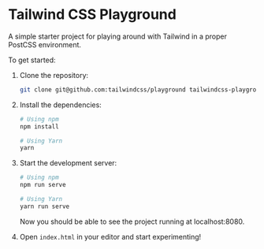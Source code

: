 # Tailwind CSS Playground

A simple starter project for playing around with Tailwind in a proper PostCSS environment.

To get started:

1. Clone the repository:

    ```bash
    git clone git@github.com:tailwindcss/playground tailwindcss-playground
    ```

2. Install the dependencies:

    ```bash
    # Using npm
    npm install

    # Using Yarn
    yarn
    ```

3. Start the development server:

    ```bash
    # Using npm
    npm run serve

    # Using Yarn
    yarn run serve
    ```

    Now you should be able to see the project running at localhost:8080.

4. Open `index.html` in your editor and start experimenting!
